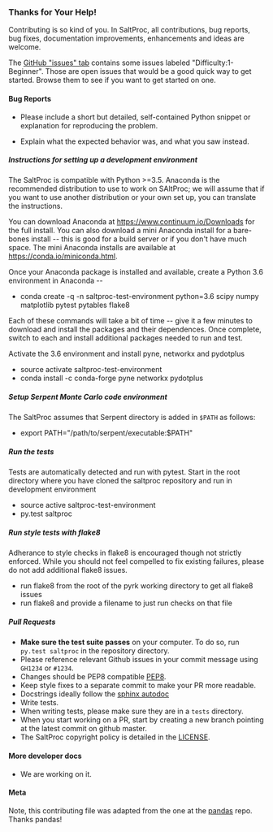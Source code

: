 ### Thanks for Your Help!

Contributing is so kind of you. In SaltProc, all contributions, bug reports,
bug fixes, documentation improvements, enhancements and ideas are welcome.

The [GitHub "issues" tab](https://github.com/arfc/saltproc/issues)
contains some issues labeled "Difficulty:1-Beginner". Those are open issues
that would be a good quick way to get started. Browse them to see if you want
to get started on one.

#### Bug Reports

  - Please include a short but detailed, self-contained Python snippet or
    explanation for reproducing the problem.

  - Explain what the expected behavior was, and what you saw instead.

##### Instructions for setting up a development environment

The SaltProc is compatible with Python >=3.5. Anaconda is the recommended
distribution to use to work on SAltProc; we will assume that if you want to use
another distribution or your own set up, you can translate the instructions.

You can download Anaconda at https://www.continuum.io/Downloads for the full
install. You can also download a mini Anaconda install for a bare-bones
install -- this is good for a build server or if you don't have much space.
The mini Anaconda installs are available at https://conda.io/miniconda.html.

Once your Anaconda package is installed and available, create a Python 3.6
environment in Anaconda --

- conda create -q -n saltproc-test-environment python=3.6 scipy numpy matplotlib pytest pytables flake8

Each of these commands will take a bit of time -- give it a few minutes
to download and install the packages and their dependences. Once complete,
switch to each and install additional packages needed to run and test.

Activate the 3.6 environment and install pyne, networkx and pydotplus

 - source activate saltproc-test-environment
 - conda install -c conda-forge pyne networkx pydotplus

##### Setup Serpent Monte Carlo code environment

The SaltProc assumes that Serpent directory is added in ``$PATH`` as follows:

  - export PATH="/path/to/serpent/executable:$PATH"

##### Run the tests

Tests are automatically detected and run with pytest. Start in the root
directory where you have cloned the saltproc repository and run in development
environment

 - source active saltproc-test-environment
 - py.test saltproc

##### Run style tests with flake8

Adherance to style checks in flake8 is encouraged though not strictly
enforced. While you should not feel compelled to fix existing failures,
please do not add additional flake8 issues.

  - run flake8 from the root of the pyrk working directory to get all flake8 issues
  - run flake8 and provide a filename to just run checks on that file

##### Pull Requests

  - **Make sure the test suite passes** on your computer. To do so, run
    `py.test saltproc` in the repository directory.
  - Please reference relevant Github issues in your commit message using
    `GH1234` or `#1234`.
  - Changes should be PEP8 compatible [PEP8](http://www.python.org/dev/peps/pep-0008/).
  - Keep style fixes to a separate commit to make your PR more readable.
  - Docstrings ideally follow the [sphinx autodoc](https://pythonhosted.org/an_example_pypi_project/sphinx.html#function-definitions)
  - Write tests.
  - When writing tests, please make sure they are in a `tests` directory.
  - When you start working on a PR, start by creating a new branch pointing at the latest
    commit on github master.
  - The SaltProc copyright policy is detailed in the
    [LICENSE](https://github.com/arfc/saltproc/blob/master/LICENSE).

#### More developer docs

* We are working on it.


#### Meta
Note, this contributing file was adapted from the one at the
[pandas](https://github.com/pydata/pandas) repo. Thanks pandas!
